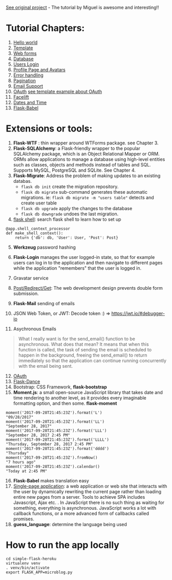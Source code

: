 [See original project](https://github.com/miguelgrinberg/microblog/tree/v0.4) - The tutorial by Miguel is awesome and interesting!!


# Tutorial Chapters:

1. [Hello world](https://blog.miguelgrinberg.com/post/the-flask-mega-tutorial-part-i-hello-world)
2. [Template](https://blog.miguelgrinberg.com/post/the-flask-mega-tutorial-part-ii-templates)
3. [Web forms](https://blog.miguelgrinberg.com/post/the-flask-mega-tutorial-part-iii-web-forms)
4. [Database](https://blog.miguelgrinberg.com/post/the-flask-mega-tutorial-part-iv-database)
5. [Users Login](https://blog.miguelgrinberg.com/post/the-flask-mega-tutorial-part-v-user-logins)
6. [Profile Page and Avatars](https://blog.miguelgrinberg.com/post/the-flask-mega-tutorial-part-vi-profile-page-and-avatars)
7. [Error handling](https://blog.miguelgrinberg.com/post/the-flask-mega-tutorial-part-vii-error-handling)
8. [Pagination](https://blog.miguelgrinberg.com/post/the-flask-mega-tutorial-part-ix-pagination)
9. [Email Support](https://blog.miguelgrinberg.com/post/the-flask-mega-tutorial-part-x-email-support)
10. [OAuth](https://blog.miguelgrinberg.com/post/oauth-authentication-with-flask)
	[see template example about OAuth](https://github.com/miguelgrinberg/flask-oauth-example)
11. [Facelift](https://blog.miguelgrinberg.com/post/the-flask-mega-tutorial-part-xi-facelift)
12. [Dates and Time](https://blog.miguelgrinberg.com/post/the-flask-mega-tutorial-part-xii-dates-and-times)
13. [Flask-Babel](https://blog.miguelgrinberg.com/post/the-flask-mega-tutorial-part-xiii-i18n-and-l10n)


# Extensions or tools:
1. **Flask-WTF** : thin wrapper around WTForms package. see Chapter 3.
2. **Flask-SQLAlchemy**: a Flask-friendly wrapper to the popular SQLAlchemy package, which is an Object Relational Mapper or ORM. ORMs allow applications to manage a database using high-level entities such as classes, objects and methods instead of tables and SQL. Supports  MySQL, PostgreSQL and SQLite. See Chapter 4.
3. **Flask-Migrate**: Address the problem of making updates to an existing databas.
	- `flask db init` create the migration repository.
	- `flask db migrate` sub-command generates these automatic migrations.  ie: `flask db migrate -m "users table"` detects and create user table
	- `flask db upgrade` apply the changes to the database
	- `flask db downgrade` undoes the last migration. 
4. [flask shell](https://blog.miguelgrinberg.com/post/the-flask-mega-tutorial-part-iv-database): search flask shell to learn how to set up
```
@app.shell_context_processor
def make_shell_context():
    return {'db': db, 'User': User, 'Post': Post}

```

5. **Werkzeug** password hashing
6. **Flask-Login**   manages the user logged-in state, so that for example users can log in to the application and then navigate to different pages while the application "remembers" that the user is logged in. 

7. Gravatar service
8. [Post/Redirect/Get](https://en.wikipedia.org/wiki/Post/Redirect/Get): The web development design prevents double form submission.
9.  **Flask-Mail** sending of emails
10. JSON Web Token, or JWT: Decode token :) => https://jwt.io/#debugger-io
11. Asychronous Emails

> What I really want is for the send_email() function to be asynchronous. What does that mean? It means that when this function is called, the task of sending the email is scheduled to happen in the background, freeing the send_email() to return immediately so that the application can continue running concurrently with the email being sent.


12. [OAuth](https://blog.miguelgrinberg.com/post/oauth-authentication-with-flask)
13. [Flask-Dance](https://github.com/singingwolfboy/flask-dance)
14. Bootstrap: CSS Framework, **flask-bootstrap**
15. **Moment.js**: a small open-source JavaScript library that takes date and time rendering to another level, as it provides every imaginable formatting option, and then some. **flask-moment**

```
moment('2017-09-28T21:45:23Z').format('L')
"09/28/2017"
moment('2017-09-28T21:45:23Z').format('LL')
"September 28, 2017"
moment('2017-09-28T21:45:23Z').format('LLL')
"September 28, 2017 2:45 PM"
moment('2017-09-28T21:45:23Z').format('LLLL')
"Thursday, September 28, 2017 2:45 PM"
moment('2017-09-28T21:45:23Z').format('dddd')
"Thursday"
moment('2017-09-28T21:45:23Z').fromNow()
"7 hours ago"
moment('2017-09-28T21:45:23Z').calendar()
"Today at 2:45 PM"
```

16. **Flask-Babel** makes translation easy
17. [Single-page application](https://en.wikipedia.org/wiki/Single-page_application): a web application or web site that interacts with the user by dynamically rewriting the current page rather than loading entire new pages from a server. Tools to achieve SPA includes Javascript, Ajax etc. . In JavaScript there is no such thing as waiting for something, everything is asynchronous.  JavaScript works a lot with callback functions, or a more advanced form of callbacks called promises. 
18. **guess_language**: determine the language being used

# How to run the app locally
```
cd simple-flask-heroku
virtualenv venv
. venv/bin/activate
export FLASK_APP=microblog.py 
```

